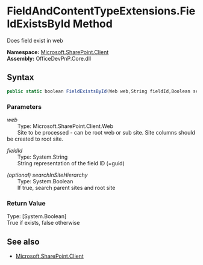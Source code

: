 # FieldAndContentTypeExtensions.FieldExistsById Method  
Does field exist in web  

**Namespace:** [Microsoft.SharePoint.Client](Microsoft.SharePoint.Client.md)  
**Assembly:** OfficeDevPnP.Core.dll  
## Syntax
```C#
public static boolean FieldExistsById(Web web,String fieldId,Boolean searchInSiteHierarchy)
```
### Parameters
*web*  
&emsp;&emsp;Type: Microsoft.SharePoint.Client.Web  
&emsp;&emsp;Site to be processed - can be root web or sub site. Site columns should be created to root site.  
  
*fieldId*  
&emsp;&emsp;Type: System.String  
&emsp;&emsp;String representation of the field ID (=guid)  
  
*(optional) searchInSiteHierarchy*  
&emsp;&emsp;Type: System.Boolean  
&emsp;&emsp;If true, search parent sites and root site  
  
### Return Value
Type: [System.Boolean]  
True if exists, false otherwise

## See also
- [Microsoft.SharePoint.Client](Microsoft.SharePoint.Client.md)
